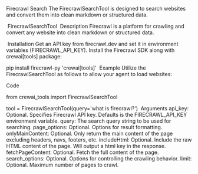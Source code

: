 Firecrawl Search
The FirecrawlSearchTool is designed to search websites and convert them into clean markdown or structured data.

​
FirecrawlSearchTool
​
Description
Firecrawl is a platform for crawling and convert any website into clean markdown or structured data.

​
Installation
Get an API key from firecrawl.dev and set it in environment variables (FIRECRAWL_API_KEY).
Install the Firecrawl SDK along with crewai[tools] package:

pip install firecrawl-py 'crewai[tools]'
​
Example
Utilize the FirecrawlSearchTool as follows to allow your agent to load websites:

Code

from crewai_tools import FirecrawlSearchTool

tool = FirecrawlSearchTool(query='what is firecrawl?')
​
Arguments
api_key: Optional. Specifies Firecrawl API key. Defaults is the FIRECRAWL_API_KEY environment variable.
query: The search query string to be used for searching.
page_options: Optional. Options for result formatting.
onlyMainContent: Optional. Only return the main content of the page excluding headers, navs, footers, etc.
includeHtml: Optional. Include the raw HTML content of the page. Will output a html key in the response.
fetchPageContent: Optional. Fetch the full content of the page.
search_options: Optional. Options for controlling the crawling behavior.
limit: Optional. Maximum number of pages to crawl.